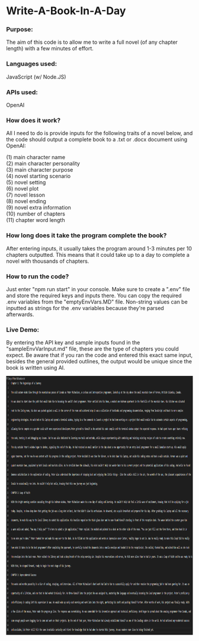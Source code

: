 # Write-A-Book-In-A-Day

### Purpose:

The aim of this code is to allow me to write a full novel (of any chapter length) with a few minutes of effort.

### Languages used: 

JavaScript (w/ Node.JS) 

### APIs used:

OpenAI

### How does it work?

All I need to do is provide inputs for the following traits of a novel below, and the code should output a complete book to a .txt or .docx document using OpenAI:

(1) main character name\
(2) main character personality\
(3) main character purpose\
(4) novel starting scenario\
(5) novel setting\
(6) novel plot\
(7) novel lesson\
(8) novel ending\
(9) novel extra information\
(10) number of chapters\
(11) chapter word length

### How long does it take the program complete the book?

After entering inputs, it usually takes the program around 1-3 minutes per 10 chapters outputted. This means that it could take up to a day to complete a novel with thousands of chapters.

### How to run the code?

Just enter "npm run start" in your console. Make sure to create a ".env" file and store the required keys and inputs there. You can copy the required .env variables from the "emptyEnvVars.MD" file. Non-string values can be inputted as strings for the .env variables because they're parsed afterwards.

### Live Demo:

By entering the API key and sample inputs found in the "sampleEnvVarInput.md" file, these are the type of chapters you could expect. Be aware that if you ran the code and entered this exact same input, besides the general provided outlines, the output would be unique since the book is written using AI.

<p align="left">
  <img src="images/sample_story_example.png" width="1000" height="700" title="Sample Story Text Output">
</p>
